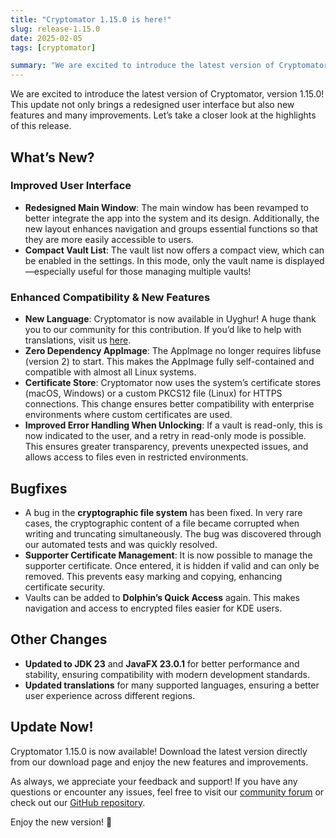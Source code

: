 ```yaml
---
title: "Cryptomator 1.15.0 is here!"
slug: release-1.15.0
date: 2025-02-05
tags: [cryptomator]

summary: "We are excited to introduce the latest version of Cryptomator, version 1.15.0! This update not only brings a redesigned user interface but also new features and many improvements."
---
```

We are excited to introduce the latest version of Cryptomator, version 1.15.0! This update not only brings a redesigned user interface but also new features and many improvements. Let’s take a closer look at the highlights of this release.

## What’s New?

### Improved User Interface

- **Redesigned Main Window**: The main window has been revamped to better integrate the app into the system and its design. Additionally, the new layout enhances navigation and groups essential functions so that they are more easily accessible to users.
- **Compact Vault List**: The vault list now offers a compact view, which can be enabled in the settings. In this mode, only the vault name is displayed—especially useful for those managing multiple vaults!

### Enhanced Compatibility & New Features

- **New Language**: Cryptomator is now available in Uyghur! A huge thank you to our community for this contribution. If you’d like to help with translations, visit us [here](https://translate.cryptomator.org). 
- **Zero Dependency AppImage**: The AppImage no longer requires libfuse (version 2) to start. This makes the AppImage fully self-contained and compatible with almost all Linux systems.
- **Certificate Store**: Cryptomator now uses the system’s certificate stores (macOS, Windows) or a custom PKCS12 file (Linux) for HTTPS connections. This change ensures better compatibility with enterprise environments where custom certificates are used.
- **Improved Error Handling When Unlocking**: If a vault is read-only, this is now indicated to the user, and a retry in read-only mode is possible. This ensures greater transparency, prevents unexpected issues, and allows access to files even in restricted environments.

## Bugfixes

- A bug in the **cryptographic file system** has been fixed. In very rare cases, the cryptographic content of a file became corrupted when writing and truncating simultaneously. The bug was discovered through our automated tests and was quickly resolved.
- **Supporter Certificate Management**: It is now possible to manage the supporter certificate. Once entered, it is hidden if valid and can only be removed. This prevents easy marking and copying, enhancing certificate security.
- Vaults can be added to **Dolphin’s Quick Access** again. This makes navigation and access to encrypted files easier for KDE users.

## Other Changes 

- **Updated to JDK 23** and **JavaFX 23.0.1** for better performance and stability, ensuring compatibility with modern development standards.
- **Updated translations** for many supported languages, ensuring a better user experience across different regions.

## Update Now! 

Cryptomator 1.15.0 is now available! Download the latest version directly from our download page and enjoy the new features and improvements.

As always, we appreciate your feedback and support! If you have any questions or encounter any issues, feel free to visit our [community forum](https://community.cryptomator.org/) or check out our [GitHub repository](https://github.com/cryptomator/cryptomator/releases/tag/1.15.0).

Enjoy the new version! 🎉

